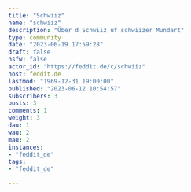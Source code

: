 ```yaml
---
title: "Schwiiz" 
name: "schwiiz"
description: "Über d Schwiiz uf schwiizer Mundart"
type: community
date: "2023-06-19 17:59:28"
draft: false
nsfw: false
actor_id: "https://feddit.de/c/schwiiz"
host: feddit.de
lastmod: "1969-12-31 19:00:00"
published: "2023-06-12 10:54:57"
subscribers: 3
posts: 3
comments: 1
weight: 3
dau: 1
wau: 2
mau: 2
instances:
- "feddit_de"
tags: 
- "feddit_de"

---
```

